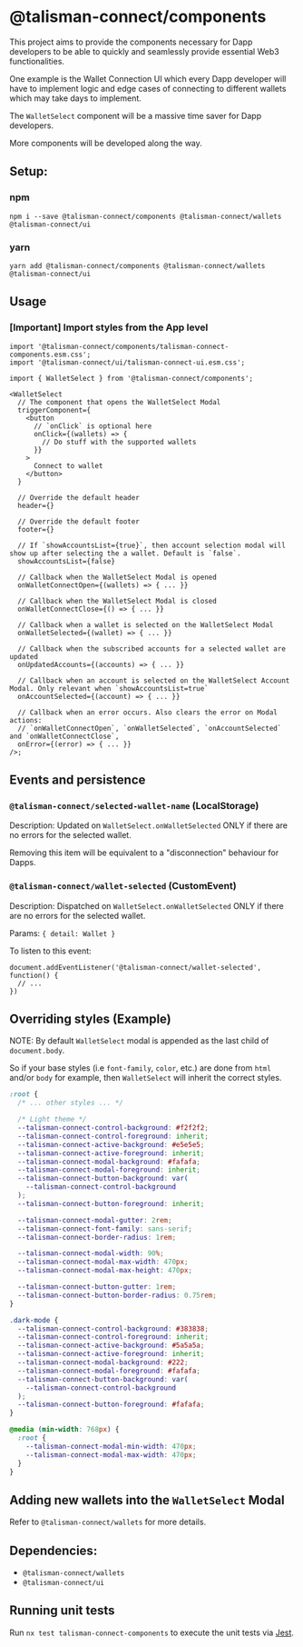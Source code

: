 # @talisman-connect/components

This project aims to provide the components necessary for Dapp developers to be able to quickly and seamlessly provide essential Web3 functionalities.

One example is the Wallet Connection UI which every Dapp developer will have to implement logic and edge cases of connecting to different wallets which may take days to implement.

The `WalletSelect` component will be a massive time saver for Dapp developers.

More components will be developed along the way.

## Setup:

### npm

```
npm i --save @talisman-connect/components @talisman-connect/wallets @talisman-connect/ui
```

### yarn

```
yarn add @talisman-connect/components @talisman-connect/wallets @talisman-connect/ui
```

## Usage

### [Important] Import styles from the App level

```tsx
import '@talisman-connect/components/talisman-connect-components.esm.css';
import '@talisman-connect/ui/talisman-connect-ui.esm.css';
```

```tsx
import { WalletSelect } from '@talisman-connect/components';

<WalletSelect
  // The component that opens the WalletSelect Modal
  triggerComponent={
    <button
      // `onClick` is optional here
      onClick={(wallets) => {
        // Do stuff with the supported wallets
      }}
    >
      Connect to wallet
    </button>
  }

  // Override the default header
  header={}

  // Override the default footer
  footer={}

  // If `showAccountsList={true}`, then account selection modal will show up after selecting the a wallet. Default is `false`.
  showAccountsList={false}

  // Callback when the WalletSelect Modal is opened
  onWalletConnectOpen={(wallets) => { ... }}

  // Callback when the WalletSelect Modal is closed
  onWalletConnectClose={() => { ... }}

  // Callback when a wallet is selected on the WalletSelect Modal
  onWalletSelected={(wallet) => { ... }}

  // Callback when the subscribed accounts for a selected wallet are updated
  onUpdatedAccounts={(accounts) => { ... }}

  // Callback when an account is selected on the WalletSelect Account Modal. Only relevant when `showAccountsList=true`
  onAccountSelected={(account) => { ... }}

  // Callback when an error occurs. Also clears the error on Modal actions:
  // `onWalletConnectOpen`, `onWalletSelected`, `onAccountSelected` and `onWalletConnectClose`,
  onError={(error) => { ... }}
/>;
```

## Events and persistence

### `@talisman-connect/selected-wallet-name` (LocalStorage)

Description:
Updated on `WalletSelect.onWalletSelected` ONLY if there are no errors for the selected wallet.

Removing this item will be equivalent to a "disconnection" behaviour for Dapps.

### `@talisman-connect/wallet-selected` (CustomEvent)

Description:
Dispatched on `WalletSelect.onWalletSelected` ONLY if there are no errors for the selected wallet.

Params: `{ detail: Wallet }`

To listen to this event:

```
document.addEventListener('@talisman-connect/wallet-selected', function() {
  // ...
})
```

## Overriding styles (Example)

NOTE: By default `WalletSelect` modal is appended as the last child of `document.body`.

So if your base styles (i.e `font-family`, `color`, etc.) are done from `html` and/or `body` for example,
then `WalletSelect` will inherit the correct styles.

```css
:root {
  /* ... other styles ... */

  /* Light theme */
  --talisman-connect-control-background: #f2f2f2;
  --talisman-connect-control-foreground: inherit;
  --talisman-connect-active-background: #e5e5e5;
  --talisman-connect-active-foreground: inherit;
  --talisman-connect-modal-background: #fafafa;
  --talisman-connect-modal-foreground: inherit;
  --talisman-connect-button-background: var(
    --talisman-connect-control-background
  );
  --talisman-connect-button-foreground: inherit;

  --talisman-connect-modal-gutter: 2rem;
  --talisman-connect-font-family: sans-serif;
  --talisman-connect-border-radius: 1rem;

  --talisman-connect-modal-width: 90%;
  --talisman-connect-modal-max-width: 470px;
  --talisman-connect-modal-max-height: 470px;

  --talisman-connect-button-gutter: 1rem;
  --talisman-connect-button-border-radius: 0.75rem;
}

.dark-mode {
  --talisman-connect-control-background: #383838;
  --talisman-connect-control-foreground: inherit;
  --talisman-connect-active-background: #5a5a5a;
  --talisman-connect-active-foreground: inherit;
  --talisman-connect-modal-background: #222;
  --talisman-connect-modal-foreground: #fafafa;
  --talisman-connect-button-background: var(
    --talisman-connect-control-background
  );
  --talisman-connect-button-foreground: #fafafa;
}

@media (min-width: 768px) {
  :root {
    --talisman-connect-modal-min-width: 470px;
    --talisman-connect-modal-max-width: 470px;
  }
}
```

## Adding new wallets into the `WalletSelect` Modal

Refer to `@talisman-connect/wallets` for more details.

## Dependencies:

- `@talisman-connect/wallets`
- `@talisman-connect/ui`

## Running unit tests

Run `nx test talisman-connect-components` to execute the unit tests via [Jest](https://jestjs.io).
